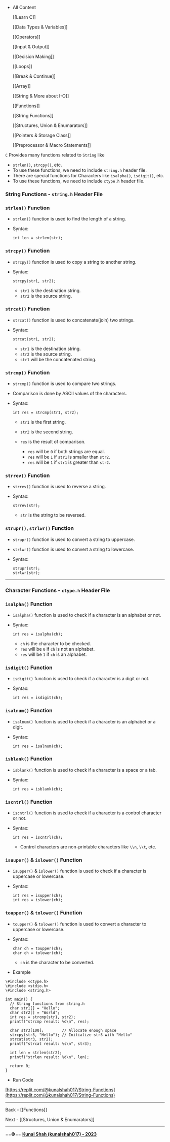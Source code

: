- All Content
    
    [[Learn C]]
    
    [[Data Types & Variables]]
    
    [[Operators]]
    
    [[Input & Output]]
    
    [[Decision Making]]
    
    [[Loops]]
    
    [[Break & Continue]]
    
    [[Array]]
    
    [[String & More about I-O]]
    
    [[Functions]]
    
    [[String Functions]]
    
    [[Structures, Union & Enumarators]]
    
    [[Pointers & Storage Class]]
    
    [[Preprocessor & Macro Statements]]
    

`C` Provides many functions related to `String` like

- `strlen()`, `strcpy()`, etc.
- To use these functions, we need to include `string.h` header file.
- There are special functions for Characters like `isalpha()`, `isdigit()`, etc.
- To use these functions, we need to include `ctype.h` header file.

### String Functions - `string.h` Header File

### `strlen()` Function

- `strlen()` function is used to find the length of a string.
- Syntax:
    
    ```
    int len = strlen(str);
    ```
    

  

### `strcpy()` Function

- `strcpy()` function is used to copy a string to another string.
- Syntax:
    
    ```
    strcpy(str1, str2);
    ```
    
    - `str1` is the destination string.
    - `str2` is the source string.
    
      
    

### `strcat()` Function

- `strcat()` function is used to concatenate(join) two strings.
- Syntax:
    
    ```
    strcat(str1, str2);
    ```
    
    - `str1` is the destination string.
    - `str2` is the source string.
    - `str1` will be the concatenated string.
    
      
    

### `strcmp()` Function

- `strcmp()` function is used to compare two strings.
- Comparison is done by ASCII values of the characters.
- Syntax:
    
    ```
    int res = strcmp(str1, str2);
    ```
    
    - `str1` is the first string.
    - `str2` is the second string.
    - `res` is the result of comparison.
        
        - `res` will be `0` if both strings are equal.
        - `res` will be `1` if `str1` is smaller than `str2`.
        - `res` will be `1` if `str1` is greater than `str2`.
        
          
        

### `strrev()` Function

- `strrev()` function is used to reverse a string.
- Syntax:
    
    ```
    strrev(str);
    ```
    
    - `str` is the string to be reversed.
    
      
    

### `strupr()`, `strlwr()` Function

- `strupr()` function is used to convert a string to uppercase.
- `strlwr()` function is used to convert a string to lowercase.
- Syntax:
    
    ```
    strupr(str);
    strlwr(str);
    ```
    

  

---

### Character Functions - `ctype.h` Header File

  

### `isalpha()` Function

- `isalpha()` function is used to check if a character is an alphabet or not.
- Syntax:
    
    ```
    int res = isalpha(ch);
    ```
    
    - `ch` is the character to be checked.
    - `res` will be `0` if `ch` is not an alphabet.
    - `res` will be `1` if `ch` is an alphabet.

  

### `isdigit()` Function

- `isdigit()` function is used to check if a character is a digit or not.
- Syntax:
    
    ```
    int res = isdigit(ch);
    ```
    

  

### `isalnum()` Function

- `isalnum()` function is used to check if a character is an alphabet or a digit.
- Syntax:
    
    ```
    int res = isalnum(ch);
    ```
    

  

### `isblank()` Function

- `isblank()` function is used to check if a character is a space or a tab.
- Syntax:
    
    ```
    int res = isblank(ch);
    ```
    

  

### `iscntrl()` Function

- `iscntrl()` function is used to check if a character is a control character or not.
- Syntax:
    
    ```
    int res = iscntrl(ch);
    ```
    
    - Control characters are non-printable characters like `\\n`, `\\t`, etc.
    
      
    

### `isuuper()` & `islower()` Function

- `isupper()` & `islower()` function is used to check if a character is uppercase or lowercase.
- Syntax:
    
    ```
    int res = isupper(ch);
    int res = islower(ch);
    ```
    

  

### `toupper()` & `tolower()` Function

- `toupper()` & `tolower()` function is used to convert a character to uppercase or lowercase.
- Syntax:
    
    ```
    char ch = toupper(ch);
    char ch = tolower(ch);
    ```
    
    - `ch` is the character to be converted.

  

- Example

```
\#include <ctype.h>
\#include <stdio.h>
\#include <string.h>

int main() {
  // String functions from string.h
  char str1[] = "Hello";
  char str2[] = "World";
  int res = strcmp(str1, str2);
  printf("strcmp result: %d\n", res);

  char str3[100];        // Allocate enough space
  strcpy(str3, "Hello"); // Initialize str3 with "Hello"
  strcat(str3, str2);
  printf("strcat result: %s\n", str3);

  int len = strlen(str2);
  printf("strlen result: %d\n", len);

  return 0;
}
```

  

- Run Code

[https://replit.com/@kunalshah017/String-Functions](https://replit.com/@kunalshah017/String-Functions)

  

---

Back - [[Functions]]

Next - [[Structures, Union & Enumarators]]

---

==**©️**== [**Kunal Shah (kunalshah017) - 2023**](https://kunalshah017.vercel.app/)